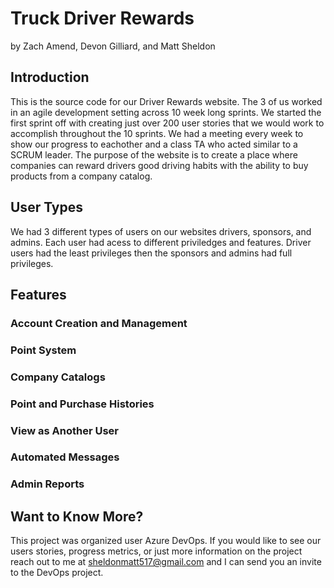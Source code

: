 # Truck Driver Rewards
by Zach Amend, Devon Gilliard, and Matt Sheldon

## Introduction
This is the source code for our Driver Rewards website. The 3 of us worked in an agile development setting across 10 week long sprints. We started the first sprint off with creating just over 200 user stories that we would work to accomplish throughout the 10 sprints. We had a meeting every week to show our progress to eachother and a class TA who acted similar to a SCRUM leader. The purpose of the website is to  create a place where companies can reward drivers good driving habits with the ability to buy products from a company catalog. 

## User Types
We had 3 different types of users on our websites drivers, sponsors, and admins. Each user had acess to different priviledges and features. Driver users had the least privileges then the sponsors and admins had full privileges. 

## Features
### Account Creation and Management

### Point System

### Company Catalogs

### Point and Purchase Histories

### View as Another User

### Automated Messages

### Admin Reports

## Want to Know More?
This project was organized user Azure DevOps. If you would like to see our users stories, progress metrics, or just more information on the project reach out to me at sheldonmatt517@gmail.com and I can send you an invite to the DevOps project.
